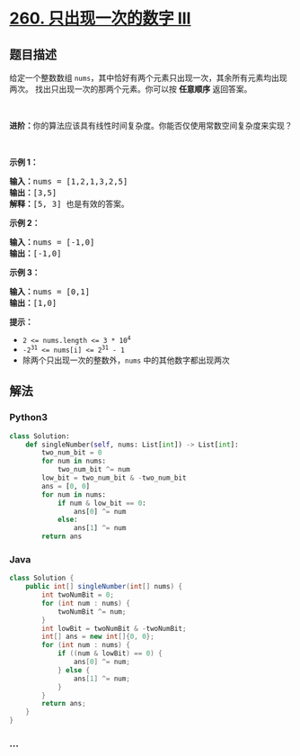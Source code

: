 # [260. 只出现一次的数字 III](https://leetcode-cn.com/problems/single-number-iii)



## 题目描述

<!-- 这里写题目描述 -->

<p>给定一个整数数组 <code>nums</code>，其中恰好有两个元素只出现一次，其余所有元素均出现两次。 找出只出现一次的那两个元素。你可以按 <strong>任意顺序</strong> 返回答案。</p>

<p> </p>

<p><strong>进阶：</strong>你的算法应该具有线性时间复杂度。你能否仅使用常数空间复杂度来实现？</p>

<p> </p>

<p><strong>示例 1：</strong></p>

<pre>
<strong>输入：</strong>nums = [1,2,1,3,2,5]
<strong>输出：</strong>[3,5]
<strong>解释：</strong>[5, 3] 也是有效的答案。
</pre>

<p><strong>示例 2：</strong></p>

<pre>
<strong>输入：</strong>nums = [-1,0]
<strong>输出：</strong>[-1,0]
</pre>

<p><strong>示例 3：</strong></p>

<pre>
<strong>输入：</strong>nums = [0,1]
<strong>输出：</strong>[1,0]
</pre>

<p><strong>提示：</strong></p>

<ul>
	<li><code>2 <= nums.length <= 3 * 10<sup>4</sup></code></li>
	<li><code>-2<sup>31</sup> <= nums[i] <= 2<sup>31</sup> - 1</code></li>
	<li>除两个只出现一次的整数外，<code>nums</code> 中的其他数字都出现两次</li>
</ul>


## 解法

<!-- 这里可写通用的实现逻辑 -->

<!-- tabs:start -->

### **Python3**

<!-- 这里可写当前语言的特殊实现逻辑 -->

```python
class Solution:
    def singleNumber(self, nums: List[int]) -> List[int]:
        two_num_bit = 0
        for num in nums:
            two_num_bit ^= num
        low_bit = two_num_bit & -two_num_bit
        ans = [0, 0]
        for num in nums:
            if num & low_bit == 0:
                ans[0] ^= num
            else:
                ans[1] ^= num
        return ans

```

### **Java**

<!-- 这里可写当前语言的特殊实现逻辑 -->

```java
class Solution {
    public int[] singleNumber(int[] nums) {
        int twoNumBit = 0;
        for (int num : nums) {
            twoNumBit ^= num;
        }
        int lowBit = twoNumBit & -twoNumBit;
        int[] ans = new int[]{0, 0};
        for (int num : nums) {
            if ((num & lowBit) == 0) {
                ans[0] ^= num;
            } else {
                ans[1] ^= num;
            }
        }
        return ans;
    }
}
```

### **...**

```

```

<!-- tabs:end -->
